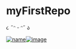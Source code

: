 # myFirstRepo
૮ ˶ᵔ ᵕ ᵔ˶ ა 

[![name](https://www.pinterest.fr/pin/697917273509254765/)![image](https://user-images.githubusercontent.com/77726756/188643917-6ba2c0f8-d1ef-45c2-b6e2-860f62f75b26.png)](https://www.youtube.com/watch?v=EuqQfguh7R4&t=161s)
